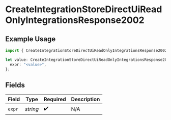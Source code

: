# CreateIntegrationStoreDirectUiReadOnlyIntegrationsResponse2002

## Example Usage

```typescript
import { CreateIntegrationStoreDirectUiReadOnlyIntegrationsResponse2002 } from "@vercel/sdk/models/createintegrationstoredirectop.js";

let value: CreateIntegrationStoreDirectUiReadOnlyIntegrationsResponse2002 = {
  expr: "<value>",
};
```

## Fields

| Field              | Type               | Required           | Description        |
| ------------------ | ------------------ | ------------------ | ------------------ |
| `expr`             | *string*           | :heavy_check_mark: | N/A                |